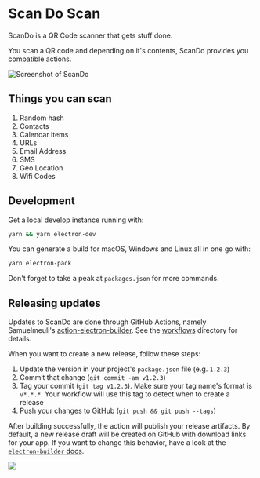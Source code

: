 # Scan Do Scan

ScanDo is a QR Code scanner that gets stuff done.

You scan a QR code and depending on it's contents, ScanDo provides you compatible actions.

![Screenshot of ScanDo](https://bpk-disk.s3.us-east-1.amazonaws.com/scando-screenshot.png)

## Things you can scan

1. Random hash
2. Contacts
3. Calendar items
4. URLs
5. Email Address
6. SMS
7. Geo Location
8. Wifi Codes

## Development

Get a local develop instance running with:

```sh
yarn && yarn electron-dev
```

You can generate a build for macOS, Windows and Linux all in one go with:

```sh
yarn electron-pack
```

Don't forget to take a peak at `packages.json` for more commands.

## Releasing updates

Updates to ScanDo are done through GitHub Actions, namely Samuelmeuli's [action-electron-builder](https://github.com/samuelmeuli/action-electron-builder). See the [workflows](https://github.com/matterofabstract/scando/tree/master/.github/workflows) directory for details.

When you want to create a new release, follow these steps:

1. Update the version in your project's `package.json` file (e.g. `1.2.3`)
2. Commit that change (`git commit -am v1.2.3`)
3. Tag your commit (`git tag v1.2.3`). Make sure your tag name's format is `v*.*.*`. Your workflow will use this tag to detect when to create a release
4. Push your changes to GitHub (`git push && git push --tags`)

After building successfully, the action will publish your release artifacts. By default, a new release draft will be created on GitHub with download links for your app. If you want to change this behavior, have a look at the [`electron-builder` docs](https://www.electron.build/).

![](https://bpk-disk.s3.us-east-1.amazonaws.com/designed-by-abstractly-footer.png?c=1)
